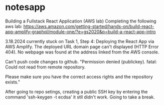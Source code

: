 # notesapp
Building a Fullstack React Application (AWS lab)
Completing the following aws lab: https://aws.amazon.com/getting-started/hands-on/build-react-app-amplify-graphql/module-one/?e=gs2020&p=build-a-react-app-intro


3.18.2024
currently stuck on Task 1, Step 4: Deploying the React App via AWS Amplify. The deployed URL domain page can't displayed (HTTP Error 404). No webpage was found at the address linked from the AWS console. 

Can't push code changes to github. "Permission denied (publickey).
fatal: Could not read from remote repository.

Please make sure you have the correct access rights
and the repository exists."

After going to repo setings, creating a public SSH key by entering the command 'ssh-keygen -t ecdsa' it stll didn't work. Going to take a break.
